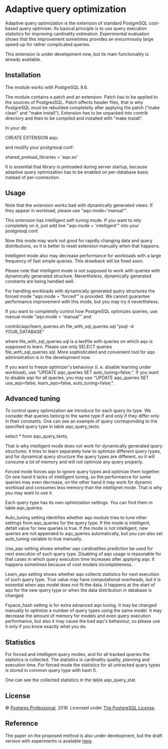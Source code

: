 # Adaptive query optimization

Adaptive query optimization is the extension of standard PostgreSQL cost-based
query optimizer. Its basical principle is to use query execution statistics
for improving cardinality estimation. Experimental evaluation shows that this
improvement sometimes provides an enourmously large speed-up for rather
complicated queries.

This extension is under development now, but its main functionality is already
available.

## Installation

The module works with PostgreSQL 9.6.

The module contains a patch and an extension. Patch has to be applied to the
sources of PostgresSQL. Patch affects header files, that is why PostgreSQL
must be rebuilded completelly after applying the patch ("make clean" and
"make install").
Extension has to be unpacked into contrib directory and then to be compiled and
installed with "make install".

In your db:

CREATE EXTENSION aqo;

and modify your postgresql.conf:

shared_preload_libraries = 'aqo.so'

It is essential that library is preloaded during server startup, because
adaptive query optimization has to be enabled on per-database basis instead
of per-connection.

## Usage

Note that the extension works bad with dynamically generated views. If they
appear in workload, please use "aqo.mode='manual'".

This extension has intelligent self-tuning mode. If you want to rely completely
on it, just add line "aqo.mode = 'intelligent'" into your postgresql.conf.

Now this mode may work not good for rapidly changing data and query
distributions, so it is better to reset extension manually when that happens.

Intelligent mode also may decrease performance for workloads with a large frequency
of fast simple queries. This drawback will be fixed soon.

Please note that intelligent mode is not supposed to work with queries with
dynamically generated structure. Nevertheless, dynamically generated constants
are being handled well.

For handling workloads with dynamically generated query structures the forced
mode "aqo.mode = 'forced'" is provided. We cannot guarantee performance
improvement with this mode, but you may try it nevertheless.

If you want to completelly control how PostgreSQL optimizes queries, use manual
mode "aqo.mode = 'manual'" and

contrib/aqo/learn_queries.sh file_with_sql_queries.sql "psql -d YOUR_DATABASE"

where file_with_sql_queries.sql is a textfile with queries on which aqo is
supposed to learn. Please use only SELECT queries file_with_sql_queries.sql.
More sophisticated and convenient tool for aqo administration is in the
development now.

If you want to freeze optimizer's behaviour (i. e. disable learning under
workload), use "UPDATE aqo_queries SET auto_tuning=false;".
If you want to disable aqo for all queries, you may use
"UPDATE aqo_queries SET use_aqo=false, learn_aqo=false, auto_tuning=false;".

## Advanced tuning

To control query optimization we introduce for each query its type.
We consider that queries belong to the same type if and only if they differ only
in their constants.
One can see an example of query corresponding to the specified query type
in table aqo_query_texts.

select * from aqo_query_texts;

That is why intelligent mode does not work for dynamically generated query
structures: it tries to learn separately how to optimize different query types,
and for dynamical query structure the query types are different, so it will
consume a lot of memory and will not optimize any query properly.

Forced mode forces aqo to ignore query types and optimize them together. On one
hand it lacks of intelligent tuning, so the performance for some queries may
even decrease, on the other hand it may work for dynamic workload and consumes
less memory than the intellignet mode. That is why you may want to use it.

Each query type has its own optimization settings. You can find them in table
aqo_queries.

Auto_tuning setting identifies whether aqo module tries to tune other settings
from aqo_queries for the query type. If the mode is intelligent, defalt value
for new queries is true. If the mode is not intelligent, new queries are not
appended to aqo_queries automatically, but you can also set auto_tuning variable
to true manually.

Use_aqo setting shows whether aqo cardinalities prediction be used for next
execution of such query type. Disabling of aqo usage is reasonable for that
cases in which query execution time increases after applying aqo. It happens
sometimes because of cost models incompleteness.

Learn_aqo setting shows whether aqo collects statistics for next execution of
such query type. True value may have computational overheads, but it is
essential when aqo model does not fit the data. It happens at the start of aqo
for the new query type or when the data distribution in database is changed.

Fspace_hash setting is for extra advanced aqo tuning. It may be changed manually
to optimize a number of query types using the same model. It may decrease the
amount of memory for models and even query execution performance, but also it
may cause the bad aqo's behaviour, so please use it only if you know exactly
what you do.

## Statistics

For forced and intelligent query modes, and for all tracked queries the
statistics is collected. The statistics is cardinality quality, planning and
execution time. For forced mode the statistics for all untracked query types
is stored in common query type with hash 0.

One can see the collected statistics in the table aqo_query_stat.

## License

© [Postgres Professional](https://postgrespro.com/), 2016. Licensed under
[The PostgreSQL License](LICENSE).

## Reference

The paper on the proposed method is also under development, but the draft version
with experiments is available [here](paper-draft.pdf).
